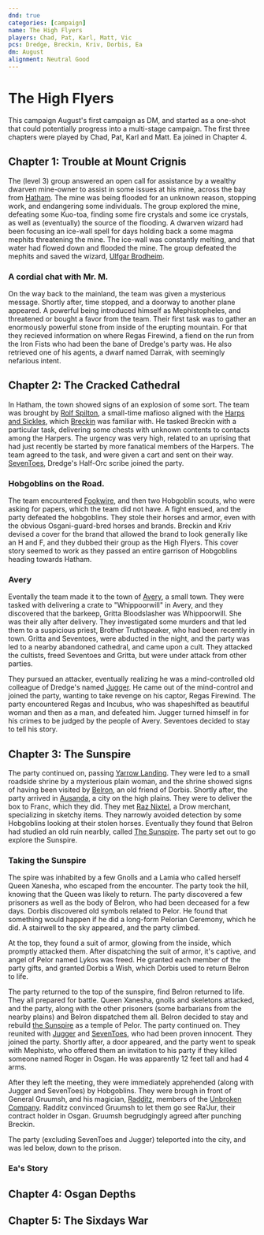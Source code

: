 ```yaml
---
dnd: true
categories: [campaign]
name: The High Flyers
players: Chad, Pat, Karl, Matt, Vic
pcs: Dredge, Breckin, Kriv, Dorbis, Ea
dm: August
alignment: Neutral Good
---
```

# The High Flyers
This campaign August's first campaign as DM, and started as a one-shot that could potentially progress into a multi-stage campaign.  The first three chapters were played by Chad, Pat, Karl and Matt.  Ea joined in Chapter 4.

## Chapter 1: Trouble at Mount Crignis
The (level 3) group answered an open call for assistance by a wealthy dwarven mine-owner to assist in some issues at his mine, across the bay from [Hatham](../places/hatham).  The mine was being flooded for an unknown reason, stopping work, and endangering some individuals.  The group explored the mine, defeating some Kuo-toa, finding some fire crystals and some ice crystals, as well as (eventually) the source of the flooding.  A dwarven wizard had been focusing an ice-wall spell for days holding back a some magma mephits threatening the mine.  The ice-wall was constantly melting, and that water had flowed down and flooded the mine.  The group defeated the mephits and saved the wizard, [Ulfgar Brodheim](../people/ulfgar-brodheim).

### A cordial chat with Mr. M.
On the way back to the mainland, the team was given a mysterious message.  Shortly after, time stopped, and a doorway to another plane appeared. A powerful being introduced himself as Mephistopheles, and threatened or bought a favor from the team.  Their first task was to gather an enormously powerful stone from inside of the erupting mountain.  For that they recieved information on where Regas Firewind, a fiend on the run from the Iron Fists who had been the bane of Dredge's party was.  He also retrieved one of his agents, a dwarf named Darrak, with seemingly nefarious intent.

## Chapter 2: The Cracked Cathedral
In Hatham, the town showed signs of an explosion of some sort.  The team was brought by [Rolf Spilton](../people/rolf-spilton), a small-time mafioso aligned with the [Harps and Sickles](../factions/harps-and-sickles), which [Breckin](../people/breckin) was familiar with.  He tasked Breckin with a particular task, delivering some chests with unknown contents to contacts among the Harpers.  The urgency was very high, related to an uprising that had just recently be started by more fanatical members of the Harpers.  The team agreed to the task, and were given a cart and sent on their way.  [SevenToes](../people/seventoes), Dredge's Half-Orc scribe joined the party.

### Hobgoblins on the Road.
The team encountered [Fookwire](../people/fookwire), and then two Hobgoblin scouts, who were asking for papers, which the team did not have.  A fight ensued, and the party defeated the hobgoblins.  They stole their horses and armor, even with the obvious Osgani-guard-bred horses and brands.  Breckin and Kriv devised a cover for the brand that allowed the brand to look generally like an H and F, and they dubbed their group as the High Flyers.  This cover story seemed to work as they passed an entire garrison of Hobgoblins heading towards Hatham.

### Avery
Eventally the team made it to the town of [Avery](../places/avery), a small town.  They were tasked with delivering a crate to "Whippoorwill" in Avery, and they discovered that the barkeep, Gritta Bloodslasher was Whippoorwill.  She was their ally after delivery.  They investigated some murders and that led them to a suspicious priest, Brother Truthspeaker, who had been recently in town.  Gritta and Seventoes, were abducted in the night, and the party was led to a nearby abandoned cathedral, and came upon a cult.  They attacked the cultists, freed Seventoes and Gritta, but were under attack from other parties.

They pursued an attacker, eventually realizing he was a mind-controlled old colleague of Dredge's named [Jugger](../people/jugger).  He came out of the mind-control and joined the party, wanting to take revenge on his captor, Regas Firewind.  The party encountered Regas and Incubus, who was shapeshifted as beautiful woman and then as a man, and defeated him.  Jugger turned himself in for his crimes to be judged by the people of Avery.  Seventoes decided to stay to tell his story.

## Chapter 3: The Sunspire
The party continued on, passing [Yarrow Landing](../places/yarrow-landing).  They were led to a small roadside shrine by a mysterious plain woman, and the shrine showed signs of having been visited by [Belron](../people/belron), an old friend of Dorbis. Shortly after, the party arrived in [Ausanda](../places/ausanda), a city on the high plains.  They were to deliver the box to Franc, which they did.  They met [Raz Nixtel](../people/raz-nixtel), a Drow merchant, specializing in sketchy items.  They narrowly avoided detection by some Hobgoblins looking at their stolen horses.  Eventually they found that Belron had studied an old ruin nearbly, called [The Sunspire](../places/the-sunspire).  The party set out to go explore the Sunspire.

### Taking the Sunspire
The spire was inhabited by a few Gnolls and a Lamia who called herself Queen Xanesha, who escaped from the encounter.  The party took the hill, knowing that the Queen was likely to return.  The party discovered a few prisoners as well as the body of Belron, who had been deceased for a few days. Dorbis discovered old symbols related to Pelor.  He found that something would happen if he did a long-form Pelorian Ceremony, which he did.  A stairwell to the sky appeared, and the party climbed.

At the top, they found a suit of armor, glowing from the inside, which promptly attacked them.  After dispatching the suit of armor, it's captive, and angel of Pelor named Lykos was freed.  He granted each member of the party gifts, and granted Dorbis a Wish, which Dorbis used to return Belron to life.

The party returned to the top of the sunspire, find Belron returned to life.  They all prepared for battle.  Queen Xanesha, gnolls and skeletons attacked, and the party, along with the other prisoners (some barbarians from the nearby plains) and Belron dispatched them all.  Belron decided to stay and rebuild [the Sunspire](../places/the-sunspire) as a temple of Pelor.  The party continued on.  They reunited with [Jugger](../people/jugger) and [SevenToes](../people/seventoes), who had been proven innocent.  They joined the party.  Shortly after, a door appeared, and the party went to speak with Mephisto, who offered them an invitation to his party if they killed someone named Roger in Osgan.  He was apparently 12 feet tall and had 4 arms.

After they left the meeting, they were immediately apprehended (along with Jugger and SevenToes) by Hobgoblins.  They were brough in front of General Gruumsh, and his magician, [Radditz](../people/radditz), members of the [Unbroken Company](../factions/the-unbroken-company).  Radditz convinced Gruumsh to let them go see Ra'Jur, their contract holder in Osgan.  Gruumsh begrudgingly agreed after punching Breckin.

The party (excluding SevenToes and Jugger) teleported into the city, and was led below, down to the prison.

### Ea's Story


## Chapter 4: Osgan Depths

## Chapter 5: The Sixdays War